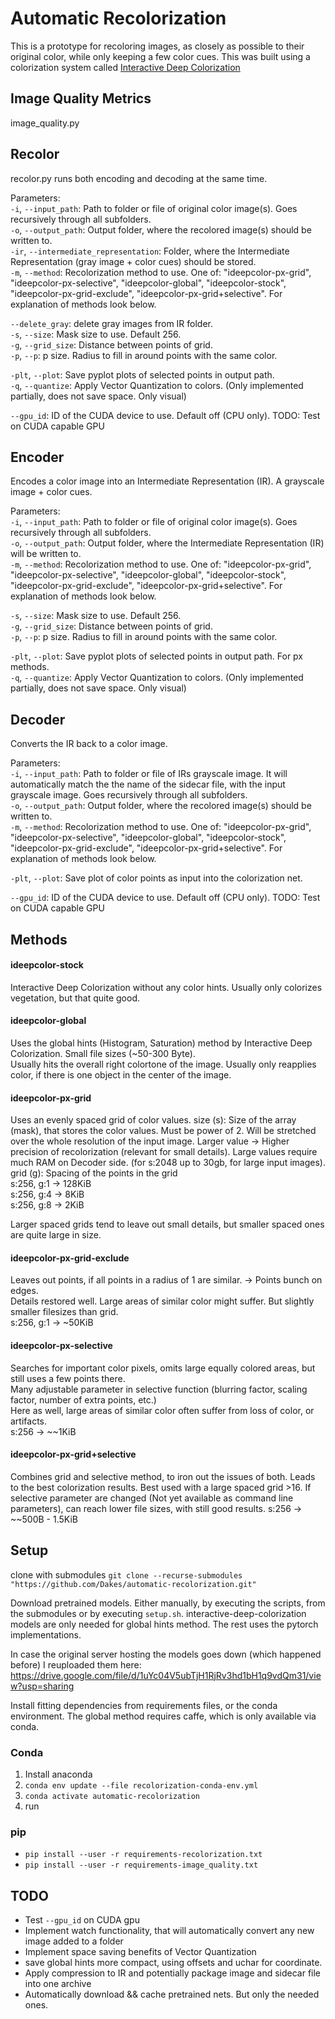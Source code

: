 # Automatic Recolorization
This is a prototype for recoloring images, as closely as possible to their original color, while only keeping a few color cues. This was built using a colorization system called [Interactive Deep Colorization](https://github.com/junyanz/interactive-deep-colorization) 

## Image Quality Metrics
image_quality.py

## Recolor
recolor.py runs both encoding and decoding at the same time.

Parameters:  
`-i`, `--input_path`: Path to folder or file of original color image(s). Goes recursively through all subfolders.  
`-o`, `--output_path`: Output folder, where the recolored image(s) should be written to.  
`-ir`, `--intermediate_representation`: Folder, where the Intermediate Representation (gray image + color cues) should be stored.  
`-m`, `--method`: Recolorization method to use. One of: "ideepcolor-px-grid", "ideepcolor-px-selective", "ideepcolor-global", "ideepcolor-stock", "ideepcolor-px-grid-exclude", "ideepcolor-px-grid+selective". For explanation of methods look below.  

`--delete_gray`: delete gray images from IR folder.  
`-s`, `--size`: Mask size to use. Default 256.  
`-g`, `--grid_size`: Distance between points of grid.  
`-p`, `--p`: p size. Radius to fill in around points with the same color.  

`-plt`, `--plot`: Save pyplot plots of selected points in output path.  
`-q`, `--quantize`: Apply Vector Quantization to colors. (Only implemented partially, does not save space. Only visual) 

`--gpu_id`: ID of the CUDA device to use. Default off (CPU only). TODO: Test on CUDA capable GPU  

## Encoder
Encodes a color image into an Intermediate Representation (IR). A grayscale image + color cues.  

Parameters:  
`-i`, `--input_path`: Path to folder or file of original color image(s). Goes recursively through all subfolders.  
`-o`, `--output_path`: Output folder, where the Intermediate Representation (IR) will be written to.  
`-m`, `--method`: Recolorization method to use. One of: "ideepcolor-px-grid", "ideepcolor-px-selective", "ideepcolor-global", "ideepcolor-stock", "ideepcolor-px-grid-exclude", "ideepcolor-px-grid+selective". For explanation of methods look below.  

`-s`, `--size`: Mask size to use. Default 256.  
`-g`, `--grid_size`: Distance between points of grid.  
`-p`, `--p`: p size. Radius to fill in around points with the same color.  

`-plt`, `--plot`: Save pyplot plots of selected points in output path. For px methods.  
`-q`, `--quantize`: Apply Vector Quantization to colors. (Only implemented partially, does not save space. Only visual) 

## Decoder
Converts the IR back to a color image. 

Parameters:  
`-i`, `--input_path`: Path to folder or file of IRs grayscale image. It will automatically match the the name of the sidecar file, with the input grayscale image. Goes recursively through all subfolders.  
`-o`, `--output_path`: Output folder, where the recolored image(s) should be written to.  
`-m`, `--method`: Recolorization method to use. One of: "ideepcolor-px-grid", "ideepcolor-px-selective", "ideepcolor-global", "ideepcolor-stock", "ideepcolor-px-grid-exclude", "ideepcolor-px-grid+selective". For explanation of methods look below.  

`-plt`, `--plot`: Save plot of color points as input into the colorization net.  

`--gpu_id`: ID of the CUDA device to use. Default off (CPU only). TODO: Test on CUDA capable GPU  



## Methods
#### ideepcolor-stock
Interactive Deep Colorization without any color hints. Usually only colorizes vegetation, but that quite good. 

#### ideepcolor-global
Uses the global hints (Histogram, Saturation) method by Interactive Deep Colorization. Small file sizes (~50-300 Byte).  
Usually hits the overall right colortone of the image. Usually only reapplies color, if there is one object in the center of the image.  

#### ideepcolor-px-grid
Uses an evenly spaced grid of color values. 
size (s): Size of the array (mask), that stores the color values. Must be power of 2. Will be stretched over the whole resolution of the input image. Larger value -> Higher precision of recolorization (relevant for small details). Large values require much RAM on Decoder side. (for s:2048 up to 30gb, for large input images).  
grid (g): Spacing of the points in the grid  
s:256, g:1 -> 128KiB  
s:256, g:4 -> 8KiB  
s:256, g:8 -> 2KiB  

Larger spaced grids tend to leave out small details, but smaller spaced ones are quite large in size. 

#### ideepcolor-px-grid-exclude
Leaves out points, if all points in a radius of 1 are similar. -> Points bunch on edges.  
Details restored well. Large areas of similar color might suffer. But slightly smaller filesizes than grid.  
s:256, g:1 -> ~50KiB

#### ideepcolor-px-selective
Searches for important color pixels, omits large equally colored areas, but still uses a few points there.  
Many adjustable parameter in selective function (blurring factor, scaling factor, number of extra points, etc.)  
Here as well, large areas of similar color often suffer from loss of color, or artifacts.  
s:256 -> ~~1KiB

#### ideepcolor-px-grid+selective
Combines grid and selective method, to iron out the issues of both. Leads to the best colorization results. Best used with a large spaced grid >16. If selective parameter are changed (Not yet available as command line parameters), can reach lower file sizes, with still good results. 
s:256 -> ~~500B - 1.5KiB

## Setup
clone with submodules
`git clone --recurse-submodules "https://github.com/Dakes/automatic-recolorization.git"`

Download pretrained models. Either manually, by executing the scripts, from the submodules or by executing `setup.sh`. interactive-deep-colorization models are only needed for global hints method. The rest uses the pytorch implementations. 

In case the original server hosting the models goes down (which happened before) I reuploaded them here: <https://drive.google.com/file/d/1uYc04V5ubTjH1RjRv3hd1bH1q9vdQm31/view?usp=sharing>

Install fitting dependencies from requirements files, or the conda environment. The global method requires caffe, which is only available via conda.

### Conda
1. Install anaconda  
2. `conda env update --file recolorization-conda-env.yml`  
3. `conda activate automatic-recolorization`  
4. run  

### pip
- `pip install --user -r requirements-recolorization.txt`  
- `pip install --user -r requirements-image_quality.txt`  

## TODO

- Test `--gpu_id` on CUDA gpu
- Implement watch functionality, that will automatically convert any new image added to a folder
- Implement space saving benefits of Vector Quantization
- save global hints more compact, using offsets and uchar for coordinate. 
- Apply compression to IR and potentially package image and sidecar file into one archive
- Automatically download && cache pretrained nets. But only the needed ones. 
